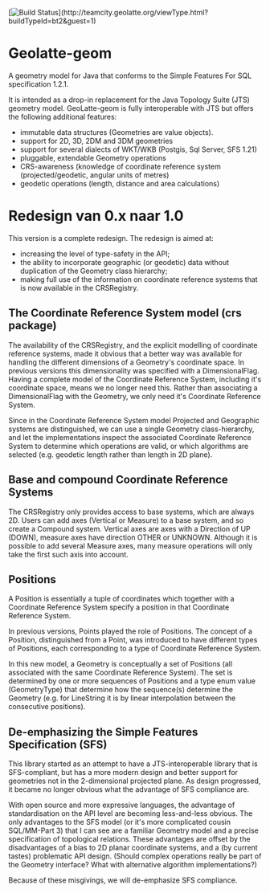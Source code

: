 [![Build Status](http://teamcity.geolatte.org/app/rest/builds/buildType:\(id:bt2\)/statusIcon)](http://teamcity.geolatte.org/viewType.html?buildTypeId=bt2&guest=1)

# Geolatte-geom

A geometry model for Java that conforms to the Simple Features For SQL specification 1.2.1.

It is intended as a drop-in replacement for the Java Topology Suite (JTS) geometry model. GeoLatte-geom is fully
interoperable with JTS but offers the following additional features:
* immutable data structures (Geometries are value objects).
* support for 2D, 3D, 2DM and 3DM geometries
* support for several dialects of WKT/WKB (Postgis, Sql Server, SFS 1.21)
* pluggable, extendable Geometry operations
* CRS-awareness (knowledge of coordinate reference system (projected/geodetic, angular units of metres)
* geodetic operations (length, distance and area calculations)


# Redesign van 0.x naar 1.0

This version is a complete redesign. The redesign is aimed at:
* increasing the level of type-safety in the API;
* the ability to incorporate geographic (or geodetic) data without duplication of the Geometry class hierarchy;
* making full use of the information on coordinate reference systems that is now available in the CRSRegistry.

## The Coordinate Reference System model (crs package)

 The availability of the CRSRegistry, and the explicit modelling of coordinate reference systems,
 made it obvious that a better way was available for handling the different dimensions of a Geometry's coordinate space.
 In previous versions this dimensionality was specified with a DimensionalFlag. Having a complete model of the
 Coordinate Reference System, including it's coordinate space, means we no longer need this. Rather than
 associating a DimensionalFlag with the Geometry, we only need it's Coordinate Reference System.

 Since in the Coordinate Reference System model Projected and Geographic systems are distinguished, we can use a
 single Geometry class-hierarchy, and let the implementations inspect the associated Coordinate Reference System
 to determine which operations are valid, or which algorithms are selected (e.g. geodetic length rather than length in 2D plane).

## Base and compound Coordinate Reference Systems

The CRSRegistry only provides access to base systems, which are always 2D. Users can add axes (Vertical or Measure) to
a base system, and so create a Compound system. Vertical axes are axes with a Direction of UP (DOWN), measure axes have
direction OTHER or UNKNOWN. Although it is possible to add several Measure axes, many measure operations will only take the first
such axis into account.


## Positions

A Position is essentially a tuple of coordinates which together with a Coordinate Reference System specify
a position in that Coordinate Reference System.

In previous versions, Points played the role of Positions. The concept of a Position, distinguished from
a Point, was introduced to have different types of Positions, each corresponding to a type of
Coordinate Reference System. 

In this new model, a Geometry is conceptually a set of Positions (all associated with the same Coordinate Reference System).
The set is determined by one or more sequences of Positions and a type enum value (GeometryType) that determine how the
sequence(s) determine the Geometry (e.g. for LineString it is by linear interpolation between the consecutive positions).

## De-emphasizing the Simple Features Specification (SFS)

This library started as an attempt to have a JTS-interoperable library that is SFS-compliant, but has a more
modern design and better support for geometries not in the 2-dimensional projected plane. As design progressed, it became 
no longer obvious what the advantage of SFS compliance are. 

With open source and more expressive languages, the advantage of standardisation on the API level
are becoming less-and-less obvious. The only advantages to the SFS model (or it's more complicated cousin SQL/MM-Part 3)
that I can see are a familiar Geometry model and a precise specification of topological relations. These advantages are
offset by the disadvantages of a bias to 2D planar coordinate systems, and a (by current tastes)  problematic API design.
(Should complex operations really be part of the Geometry interface? What with alternative algorithm implementations?)
 
Because of these misgivings, we will de-emphasize SFS compliance.



